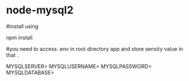 # node-mysql2

#install using 

npm install

#you need to access .env in root directory app and store sensity value in that .

MYSQLSERVER=
MYSQLUSERNAME=
MYSQLPASSWORD=
MYSQLDATABASE=
